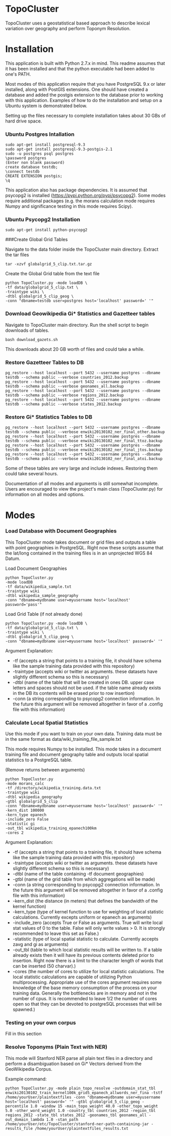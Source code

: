 TopoCluster
===========

TopoCluster uses a geostatistical based approach to describe lexical variation over geography and perform Toponym Resolution.

Installation
============

This application is built with Python 2.7.x in mind. This readme assumes that it has been installed and that the python executable had been added to one's PATH.

Most modes of this application require that you have PostgreSQL 9.x or later installed, along with PostGIS extensions. One should have created a database and added the postgis extension to the database prior to working with this application. Examples of how to do the installation and setup on a Ubuntu system is demonstrated below.

Setting up the files necessary to complete installation takes about 30 GBs of hard drive space.

### Ubuntu Postgres Intallation


```
sudo apt-get install postgresql-9.3
sudo apt-get install postgresql-9.3-postgis-2.1
sudo -u postgres psql postgres
\password postgres
(Enter non blank password)
create database testdb;
\connect testdb
CREATE EXTENSION postgis;
\q
```

This application also has package dependencies. It is assumed that psycopg2 is installed (https://pypi.python.org/pypi/psycopg2). Some modes require additional packages (e.g. the morans calculation mode requires Numpy and significance testing in this mode requires Scipy).

### Ubuntu Psycopg2 Installation 
```
sudo apt-get install python-psycopg2

```

###Create Global Grid Tables

Navigate to the data folder inside the TopoCluster main directory. Extract the tar files
```
tar -xzvf globalgrid_5_clip.txt.tar.gz

```
Create the Global Grid table from the text file
```
python TopoCluster.py -mode loadDB \ 
-tf data/globalgrid_5_clip.txt \
-traintype wiki \
-dtbl globalgrid_5_clip_geog \
-conn "dbname=testdb user=postgres host='localhost' password=' '" 
```

### Download Geowikipedia Gi* Statistics and Gazetteer tables
Navigate to TopoCluster main directory. Run the shell script to begin downloads of tables.
```
bash download_gazets.sh
```
This downloads about 20 GB worth of files and could take a while.


### Restore Gazetteer Tables to DB
```
pg_restore --host localhost --port 5432 --username postgres --dbname testdb --schema public --verbose countries_2012.backup
pg_restore --host localhost --port 5432 --username postgres --dbname testdb --schema public --verbose geonames_all.backup
pg_restore --host localhost --port 5432 --username postgres --dbname testdb --schema public --verbose regions_2012.backup
pg_restore --host localhost --port 5432 --username postgres --dbname testdb --schema public --verbose states_2012.backup
```

### Restore Gi* Statistics Tables to DB
```
pg_restore --host localhost --port 5432 --username postgres --dbname testdb --schema public --verbose enwiki20130102_ner_final_other.backup
pg_restore --host localhost --port 5432 --username postgres --dbname testdb --schema public --verbose enwiki20130102_ner_final_ttoz.backup
pg_restore --host localhost --port 5432 --username postgres --dbname testdb --schema public --verbose enwiki20130102_ner_final_jtos.backup
pg_restore --host localhost --port 5432 --username postgres --dbname testdb --schema public --verbose enwiki20130102_ner_final_atoi.backup
```
Some of these tables are very large and include indexes. Restoring them could take several hours.

Documentation of all modes and arguments is still somewhat incomplete. Users are encouraged to view the project's main class (TopoCluster.py) for information on all modes and options.

Modes
=====

### Load Database with Document Geographies

This TopoCluster mode takes document or grid files and outputs a table with point geographies in PostgreSQL. Right now these scripts assume that the lat/long contained in the training files is in an unprojected WGS 84 Datum.

Load Document Geographies

```
python TopoCluster.py 
-mode loadDB 
-tf data/wikipedia_sample.txt 
-traintype wiki 
-dtbl wikipedia_sample_geography 
-conn "dbname=mydbname user=myusername host='localhost' password='pass'" 
```

Load Grid Table (if not already done)

```
python TopoCluster.py -mode loadDB \ 
-tf data/globalgrid_5_clip.txt \
-traintype wiki \
-dtbl globalgrid_5_clip_geog \
-conn "dbname=mydbname user=myusername host='localhost' password=' '" 
```

Argument Explanation:
* -tf (accepts a string that points to a training file, it should have schema like the sample training data provided with this repository)
* -traintype (accepts wiki or twitter as arguments. these datasets have slightly different schema so this is necessary)
* -dtbl (name of the table that will be created in ones DB. upper case letters and spaces should not be used. if the table name already exists in the DB its contents will be erased prior to row insertion)
* -conn (a string corresponding to psycopg2 connection information. In the future this argument will be removed altogether in favor of a .config file with this information)


### Calculate Local Spatial Statistics

Use this mode if you want to train on your own data. Training data must be in the same format as data/wiki_training_file_sample.txt

This mode requires Numpy to be installed. This mode takes in a document training file and document geography table and outputs local spatial statistics to a PostgreSQL table.

(Remove returns between arguments)
```
python TopoCluster.py 
-mode morans_calc 
-tf /directory/wikipedia_training.data.txt 
-traintype wiki 
-dtbl wikipedia_geography
-gtbl globalgrid_5_clip
-conn "dbname=mydbname user=myusername host='localhost' password=' '"
-kern_dist 100000
-kern_type epanech
-include_zero False
-statistic gi
-out_tbl wikipedia_training_epanech100km
-cores 2
```

Argument Explanation:
* -tf (accepts a string that points to a training file, it should have schema like the sample training data provided with this repository)
* -traintype (accepts wiki or twitter as arguments. these datasets have slightly different schema so this is necessary)
* -dtbl (name of the table containing -tf document geographies)
* -gtbl (name of the grid table from which aggregations will be made)
* -conn (a string corresponding to psycopg2 connection information. In the future this argument will be removed altogether in favor of a .config file with this information)
* -kern_dist (the distance (in meters) that defines the bandwidth of the kernel function)
* -kern_type (type of kernel function to use for weighting of local statistic calculations. Currently excepts uniform or epanech as arguments)
* -include_zero (accepts True or False as arguments. True will write local stat values of 0 to the table. False will only write values > 0. It is strongly recommended to leave this set as False.)
* -statistic (type of local spatial statistic to calculate. Currently accepts zavg and gi as arguments)
* -out_tbl (table to which local statistic results will be written to. If a table already exists then it will have its previous contents deleted prior to insertion. Right now there is a limit to the character length of words that can be inserted (50 charvar).)
* -cores (the number of cores to utilize for local statistic calculations. The local statistic calculations are capable of utilizing Python multiprocessing. Appropriate use of the cores argument requires some knowledge of the base memory consumption of the process on your training data. Generally the bottlenecks are in memory and not in the number of cpus. It is recommended to leave 1/2 the number of cores open so that they can be devoted to postgreSQL processes that will be spawned.)

### Testing on your own corpus

Fill in this section

### Resolve Toponyms (Plain Text with NER)

This mode will Stanford NER parse all plain text files in a directory and perform a disambiguation based on Gi* Vectors derived from the GeoWikipedia Corpus.

Example command:
```
python TopoCluster.py -mode plain_topo_resolve -outdomain_stat_tbl enwiki20130102_train_kernel100k_grid5_epanech_allwords_ner_fina -tstf /home/yourUser/plaintextfiles -conn "dbname=mydbname user=myusername host='localhost' password=' '" -gtbl globalgrid_5_clip_geog -percentile 1.0 -window 15 -main_topo_weight 40.0 -other_topo_weight 5.0 -other_word_weight 1.0 -country_tbl countries_2012 -region_tbl regions_2012 -state_tbl states_2012 -geonames_tbl geonames_all -out_domain_lambda 1.0 -stan_path /home/yourUser/etc/TopoCluster/stanford-ner-path-containing-jar -results_file /home/yourUser/plaintextfiles_results.txt
```

